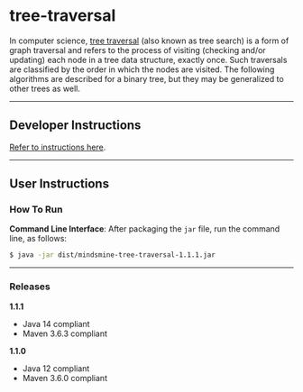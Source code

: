 # tree-traversal #

In computer science, [tree traversal](https://en.wikipedia.org/wiki/Tree_traversal) (also known as tree search) is a form
of graph traversal and refers to the process of visiting (checking and/or updating) each node in a tree data structure,
exactly once. Such traversals are classified by the order in which the nodes are visited. The following algorithms are
described for a binary tree, but they may be generalized to other trees as well.

---

## Developer Instructions ##

[Refer to instructions here](../../README.md#developer-instructions).

---

## User Instructions ##

### How To Run ###

**Command Line Interface**: After packaging the `jar` file, run the command line, as follows:
```bash
$ java -jar dist/mindsmine-tree-traversal-1.1.1.jar
```

---

### Releases ###

**1.1.1**
* Java 14 compliant
* Maven 3.6.3 compliant

**1.1.0**
* Java 12 compliant
* Maven 3.6.0 compliant
